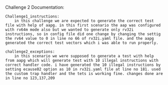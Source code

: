 Challenge 2 Documentation:
    
    Challenge1_instructions:
        in this challenge we are expected to generate the correct test file with help of aapg. in this first scenario the aap was configured with rv64m mode also but we wanted to generate only rv32i instructions, so in config file did one change by changing the settig the rv64 value to 0 in line no 66 of rv32i.yaml file. and the aapg generated the correct test vectors which i was able to run properly.
    
    challenge2_exceptions: 
        in this scenario we were supposed to generate a test with help from aapg which will generate test with 10 illegal instructions with correct handler code. i have generated the 10 illegal instructions by setting ecause02 option as 10 in rv32i.yaml file at line no 181. used the custom trap handler and the tets is working fine. changes done are in line no 123,137,209